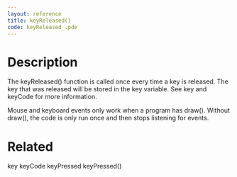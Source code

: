```yaml
---
layout: reference
title: keyReleased()
code: keyReleased_.pde
---
```


# Description

The keyReleased() function is called once every time a key is released. The key that was released will be stored in the key variable. See key and keyCode for more information.

Mouse and keyboard events only work when a program has draw(). Without draw(), the code is only run once and then stops listening for events.

# Related

key
keyCode
keyPressed
keyPressed()
